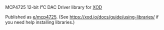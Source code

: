 MCP4725 12-bit I²C DAC Driver library for [XOD](https://github.com/xodio/xod/)

Published as [e/mcp4725](https://xod.io/libs/e/mcp4725/). (See https://xod.io/docs/guide/using-libraries/ if you need help installing libraries.)
